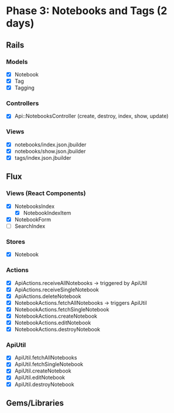 # Phase 3: Notebooks and Tags (2 days)

## Rails
### Models
* [x] Notebook
* [x] Tag
* [x] Tagging

### Controllers
* [x] Api::NotebooksController (create, destroy, index, show, update)

### Views
* [x] notebooks/index.json.jbuilder
* [x] notebooks/show.json.jbuilder
* [x] tags/index.json.jbuilder

## Flux
### Views (React Components)
* [x] NotebooksIndex
  - [x] NotebookIndexItem
* [x] NotebookForm
* [ ] SearchIndex

### Stores
* [x] Notebook

### Actions
* [x] ApiActions.receiveAllNotebooks -> triggered by ApiUtil
* [x] ApiActions.receiveSingleNotebook
* [x] ApiActions.deleteNotebook
* [x] NotebookActions.fetchAllNotebooks -> triggers ApiUtil
* [x] NotebookActions.fetchSingleNotebook
* [x] NotebookActions.createNotebook
* [x] NotebookActions.editNotebook
* [x] NotebookActions.destroyNotebook

### ApiUtil
* [x] ApiUtil.fetchAllNotebooks
* [x] ApiUtil.fetchSingleNotebook
* [x] ApiUtil.createNotebook
* [x] ApiUtil.editNotebook
* [x] ApiUtil.destroyNotebook

## Gems/Libraries
